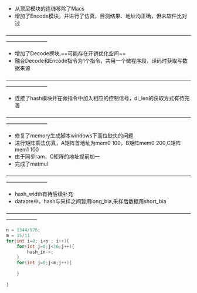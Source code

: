+ 从顶层模块的连线移除了Macs
+ 增加了Encode模块，并进行了仿真，目测结果、地址均正确，但未软件比对过

————————————————————————————————————————————

+ 增加了Decode模块,==可能存在开销优化空间== 
+ 融合Decode和Encode指令为1个指令，共用一个微程序段，译码时获取写数据来源

————————————————————————————————————————————

+ 连接了hash模块并在微指令中加入相应的控制信号，di_len的获取方式有待完善

————————————————————————————————————————————

+ 修复了memory生成脚本windows下高位缺失的问题
+ 进行矩阵乘法仿真，A矩阵首地址为mem0 100，B矩阵mem0 200,C矩阵mem1 100
+ 由于同步ram，C矩阵的地址提前加一
+ 完成了matmul

————————————————————————————————————————————

+ hash_width有待后续补充
+ datapre中，hash与采样之间暂用long_bia,采样后数据用short_bia

——————————————————————————————————————————

```c++
n = 1344/976;
m = 15/11
for(int i=0; i<n ; i++){
    for(int j=0;j<16;j++){
        hash_in->;
    }
    for(int j=0;j<m;j++){
        
    }
    
}
```

